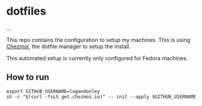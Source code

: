 # dotfiles

...

This repo contains the configuration to setup my machines. This is using [Chezmoi](https://chezmoi.io), the dotfile manager to setup the install.

This automated setup is currently only configured for Fedora machines.

## How to run

```shell
export GITHUB_USERNAME=logandonley
sh -c "$(curl -fsLS get.chezmoi.io)" -- init --apply $GITHUB_USERNAME
```
